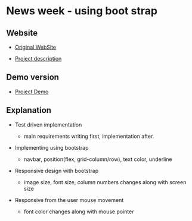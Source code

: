 # News week - using boot strap

## Website

- [Original WebSite](https://www.newsweek.com/)

- [Project description](https://www.theodinproject.com/courses/html5-and-css3/lessons/using-bootstrap)

## Demo version

- [Project Demo](https://shjang7.github.io/news-week/)

## Explanation

- Test driven implementation
  * main requirements writing first, implementation after.

- Implementing using bootstrap
  * navbar, position(flex, grid-column/row), text color, underline

- Responsive design with bootstrap
  * image size, font size, column numbers changes along with screen size

- Responsive from the user mouse movement
  * font color changes along with mouse pointer
